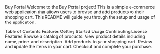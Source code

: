 Buy Portal
Welcome to the Buy Portal project! This is a simple e-commerce web application that allows users to browse and add products to their shopping cart. This README will guide you through the setup and usage of the application.

Table of Contents
Features
Getting Started
Usage
Contributing
License
Features
Browse a catalog of products.
View product details including name, price, and description.
Add products to your shopping cart.
Review and update the items in your cart.
Checkout and complete your purchase.
